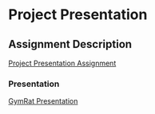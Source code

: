 # Project Presentation

## Assignment Description
[Project Presentation Assignment](https://education.launchcode.org/liftoff/assignments/project-presentation/)

### Presentation
[GymRat Presentation](https://www.dropbox.com/s/90dark6rh1upcu5/Liftoff%20-%20Project%20Presentation.pdf?dl=0)
